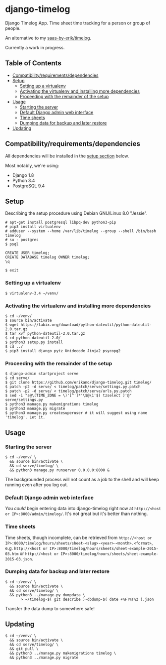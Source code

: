 # django-timelog

Django Timelog App. Time sheet time tracking for a person or group of people.

An alternative to my [saas-by-erik/timelog](https://github.com/saas-by-erik/timelog).

Currently a work in progress.

## Table of Contents

* [Compatibility/requirements/dependencies](#compatibilityrequirementsdependencies)
* [Setup](#setup)
  - [Setting up a virtualenv](#setting-up-a-virtualenv)
  - [Activating the virtualenv and installing more dependencies](#activating-the-virtualenv-and-installing-more-dependencies)
  - [Proceeding with the remainder of the setup](#proceeding-with-the-remainder-of-the-setup)
* [Usage](#usage)
  - [Starting the server](#starting-the-server)
  - [Default Django admin web interface](#default-django-admin-web-interface)
  - [Time sheets](#time-sheets)
  - [Dumping data for backup and later restore](#dumping-data-for-backup-and-later-restore)
* [Updating](#updating)

## Compatibility/requirements/dependencies

All dependencies will be installed in the [setup section](#setup) below.

Most notably, we're using:

  * Django 1.8
  * Python 3.4
  * PostgreSQL 9.4

## Setup

Describing the setup procedure using Debian GNU/Linux 8.0 "Jessie".

```
# apt-get install postgresql libpq-dev python3-pip
# pip3 install virtualenv
# adduser --system --home /var/lib/timelog --group --shell /bin/bash timelog
# su - postgres
$ psql
```

```
CREATE USER timelog;
CREATE DATABASE timelog OWNER timelog;
\q
```

```
$ exit
```

### Setting up a virtualenv

```
$ virtualenv-3.4 ~/venv/
```

### Activating the virtualenv and installing more dependencies

```
$ cd ~/venv/
$ source bin/activate
$ wget https://labix.org/download/python-dateutil/python-dateutil-2.0.tar.gz
$ tar xvf python-dateutil-2.0.tar.gz
$ cd python-dateutil-2.0/
$ python3 setup.py install
$ cd ../
$ pip3 install django pytz Unidecode Jinja2 psycopg2
```

### Proceeding with the remainder of the setup

```
$ django-admin startproject serve
$ cd serve/
$ git clone https://github.com/erikano/django-timelog.git timelog/
$ patch -p2 -d serve/ < timelog/patch/serve/settings.py.patch
$ patch -p2 -d serve/ < timelog/patch/serve/urls.py.patch
$ sed -i "s@\(TIME_ZONE = \)'[^']*'\$@\1'$( tzselect )'@" serve/settings.py
$ python3 manage.py makemigrations timelog
$ python3 manage.py migrate
$ python3 manage.py createsuperuser # it will suggest using name 'timelog'. Let it.
```

## Usage

### Starting the server

```
$ cd ~/venv/ \
  && source bin/activate \
  && cd serve/timelog/ \
  && python3 manage.py runserver 0.0.0.0:8000 &
```

The backgrounded process will not count as a job to the shell and
will keep running even after you log out.

### Default Django admin web interface

You *could* begin entering data into django-timelog right now at
`http://<host or IP>:8000/admin/timelog/`.
It's not great but it's better than nothing.

### Time sheets

Time sheets, though incomplete, can be retrieved from 
`http://<host or IP>:8000/timelog/hours/sheets/sheet-<slug>-<year>-<month>.<format>`, e.g.
`http://<host or IP>:8000/timelog/hours/sheets/sheet-example-2015-03.htm` or
`http://<host or IP>:8000/timelog/hours/sheets/sheet-example-2015-03.json`.

### Dumping data for backup and later restore

```
$ cd ~/venv/ \
  && source bin/activate \
  && cd serve/timelog/ \
  && python3 ../manage.py dumpdata \
       > ~/timelog-$( git describe )-dbdump-$( date +%FT%T%z ).json
```

Transfer the data dump to somewhere safe!

## Updating

```
$ cd ~/venv/ \
  && source bin/activate \
  && cd serve/timelog/ \
  && git pull \
  && python3 ../manage.py makemigrations timelog \
  && python3 ../manage.py migrate
```

